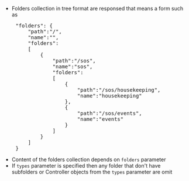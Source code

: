 * Folders collection in tree format are responsed that means a form such as
<pre>
    "folders": {
        "path":"/",
        "name":"",
        "folders":
        [
            {
                "path":"/sos",
                "name":"sos",
                "folders":
                [
                    {
                        "path":"/sos/housekeeping",
                        "name":"housekeeping"
                    },
                    {
                        "path":"/sos/events",
                        "name":"events"
                    }
                ]
            }
        ]
    }
</pre>
* Content of the folders collection depends on ``folders`` parameter
* If ``types`` parameter is specified then any folder that don't have subfolders or Controller objects from the ``types`` parameter are omit
